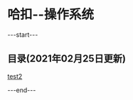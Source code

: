 # 哈扣--操作系统

---start---
## 目录(2021年02月25日更新)
[test2](http://hakou.net/p/2021-02-22-test/)

---end---

